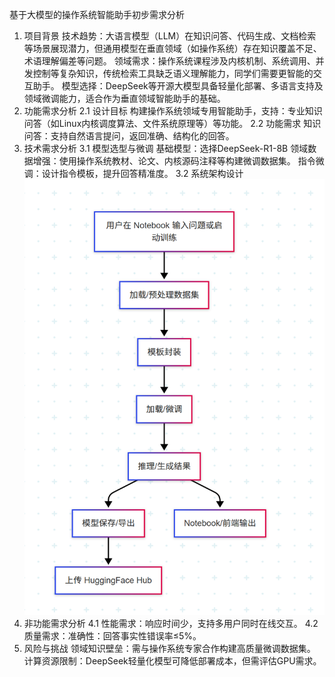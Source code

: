 基于大模型的操作系统智能助手初步需求分析
1. 项目背景
技术趋势：大语言模型（LLM）在知识问答、代码生成、文档检索等场景展现潜力，但通用模型在垂直领域（如操作系统）存在知识覆盖不足、术语理解偏差等问题。
领域需求：操作系统课程涉及内核机制、系统调用、并发控制等复杂知识，传统检索工具缺乏语义理解能力，同学们需要更智能的交互助手。
模型选择：DeepSeek等开源大模型具备轻量化部署、多语言支持及领域微调能力，适合作为垂直领域智能助手的基础。
2. 功能需求分析
2.1 设计目标
构建操作系统领域专用智能助手，支持：专业知识问答（如Linux内核调度算法、文件系统原理等）等功能。
2.2 功能需求
知识问答：支持自然语言提问，返回准确、结构化的回答。
3. 技术需求分析
3.1 模型选型与微调
基础模型：选择DeepSeek-R1-8B
领域数据增强：使用操作系统教材、论文、内核源码注释等构建微调数据集。
指令微调：设计指令模板，提升回答精准度。
3.2 系统架构设计
 ![alt text](image.png)
4. 非功能需求分析
4.1 性能需求：响应时间少，支持多用户同时在线交互。
4.2 质量需求：准确性：回答事实性错误率≤5%。
5. 风险与挑战
领域知识壁垒：需与操作系统专家合作构建高质量微调数据集。
计算资源限制：DeepSeek轻量化模型可降低部署成本，但需评估GPU需求。

